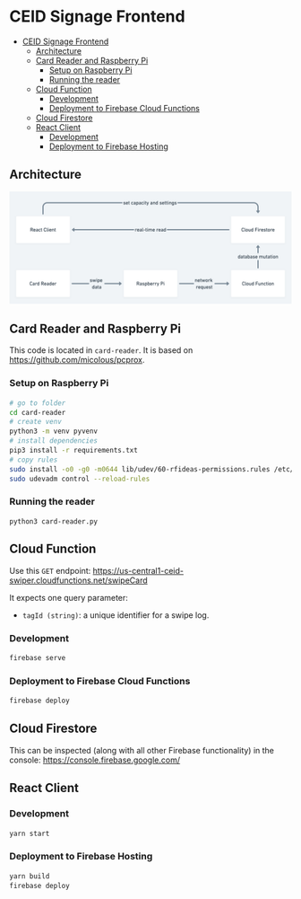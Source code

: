 # CEID Signage Frontend

- [CEID Signage Frontend](#ceid-signage-frontend)
  - [Architecture](#architecture)
  - [Card Reader and Raspberry Pi](#card-reader-and-raspberry-pi)
    - [Setup on Raspberry Pi](#setup-on-raspberry-pi)
    - [Running the reader](#running-the-reader)
  - [Cloud Function](#cloud-function)
    - [Development](#development)
    - [Deployment to Firebase Cloud Functions](#deployment-to-firebase-cloud-functions)
  - [Cloud Firestore](#cloud-firestore)
  - [React Client](#react-client)
    - [Development](#development-1)
    - [Deployment to Firebase Hosting](#deployment-to-firebase-hosting)

## Architecture

![](./docs/architecture.png)

## Card Reader and Raspberry Pi

This code is located in `card-reader`. It is based on <https://github.com/micolous/pcprox>.

### Setup on Raspberry Pi

```bash
# go to folder
cd card-reader
# create venv
python3 -m venv pyvenv
# install dependencies
pip3 install -r requirements.txt
# copy rules
sudo install -o0 -g0 -m0644 lib/udev/60-rfideas-permissions.rules /etc/udev/rules.d/
sudo udevadm control --reload-rules
```

### Running the reader

```
python3 card-reader.py
```

## Cloud Function

Use this `GET` endpoint: <https://us-central1-ceid-swiper.cloudfunctions.net/swipeCard>

It expects one query parameter:

- `tagId (string)`: a unique identifier for a swipe log.

### Development

```bash
firebase serve
```

### Deployment to Firebase Cloud Functions

```bash
firebase deploy
```

## Cloud Firestore

This can be inspected (along with all other Firebase functionality) in the console: <https://console.firebase.google.com/>

## React Client

### Development

```bash
yarn start
```

### Deployment to Firebase Hosting

```bash
yarn build
firebase deploy
```
